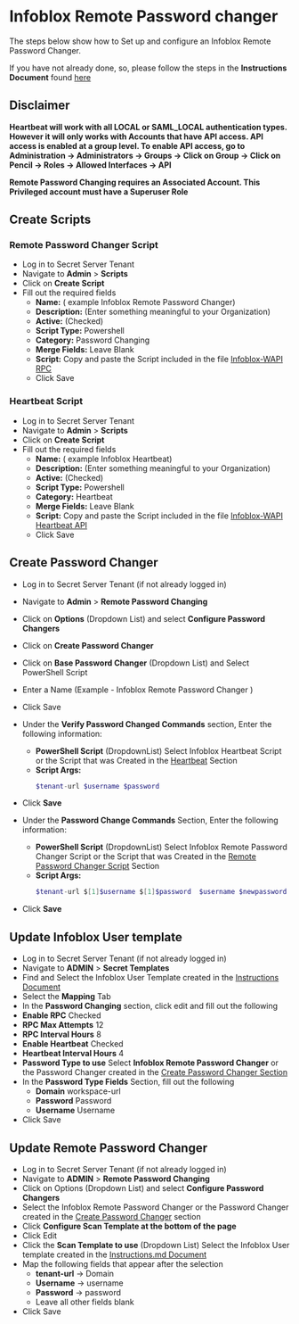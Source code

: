 # Infoblox Remote Password changer

The steps below show how to Set up and configure an Infoblox Remote Password Changer.

If you have not already done, so, please follow the steps in the **Instructions Document** found [here](../Instructions.md)

## Disclaimer
**Heartbeat will work with all LOCAL or SAML_LOCAL authentication types.  However it will only works with Accounts that have API access.  API access is enabled at a group level.  To enable API access, go to Administration -> Administrators -> Groups -> Click on Group -> Click on Pencil -> Roles -> Allowed Interfaces -> API**

**Remote Password Changing requires an Associated Account.  This Privileged account must have a Superuser Role** 

## Create Scripts

### Remote Password Changer Script

- Log in to Secret Server Tenant
- Navigate to **Admin** > **Scripts**
- Click on **Create Script**
- Fill out the required fields 
    - **Name:** ( example Infoblox Remote Password Changer)
    - **Description:** (Enter something meaningful to your Organization)
    - **Active:** (Checked)
    - **Script Type:** Powershell
    - **Category:** Password Changing
    - **Merge Fields:** Leave Blank
    - **Script:** Copy and paste the Script included in the file [Infoblox-WAPI RPC](./Infoblox-WAPI%20RPC.ps1)
    - Click Save

### Heartbeat Script

- Log in to Secret Server Tenant
- Navigate to **Admin** > **Scripts**
- Click on **Create Script**
- Fill out the required fields 
    - **Name:** ( example Infoblox Heartbeat)
    - **Description:** (Enter something meaningful to your Organization)
    - **Active:** (Checked)
    - **Script Type:** Powershell
    - **Category:** Heartbeat
    - **Merge Fields:** Leave Blank
    - **Script:** Copy and paste the Script included in the file [Infoblox-WAPI Heartbeat API](./Infoblox-WAPI%20Heartbeat%20API.ps1)
    - Click Save
  

## Create Password Changer

- Log in to Secret Server Tenant (if not already logged in)
- Navigate to **Admin** > **Remote Password Changing**
- Click on **Options** (Dropdown List) and select **Configure Password Changers**
- Click on **Create Password Changer**
- Click on **Base Password Changer** (Dropdown List) and Select PowerShell Script
- Enter a Name (Example - Infoblox Remote Password Changer )
- Click Save
 - Under the **Verify Password Changed Commands** section, Enter the following information:
   - **PowerShell Script**  (DropdownList) Select Infoblox Heartbeat Script or the Script that was Created in the [Heartbeat](#heartbeat-script)	Section  
    - **Script Args:** 
      ```PowerShell
      $tenant-url $username $password
      ```
  - Click	**Save**

- Under the **Password Change Commands** Section, Enter the following information:
  - **PowerShell Script**  (DropdownList) Select Infoblox Remote Password Changer Script or the Script that was Created in the [Remote Password Changer Script](#remote-password-changer-script)	Section  
  - **Script Args:**
    ```PowerShell
    $tenant-url $[1]$username $[1]$password  $username $newpassword
    ```
- Click	**Save**

## Update Infoblox User template

- Log in to Secret Server Tenant (if not already logged in)
- Navigate to **ADMIN** > **Secret Templates**
- Find and Select the Infoblox User Template created in the [Instructions Document](../Instructions.md)
 - Select the **Mapping** Tab 
 - In the **Password Changing** section, click edit and fill out the following
  - **Enable RPC** Checked
  - **RPC Max Attempts** 12
  - **RPC Interval Hours** 8
  - **Enable Heartbeat** Checked
  - **Heartbeat Interval Hours** 4
  - **Password Type to use** Select **Infoblox Remote Password Changer** or the Password Changer created in the [Create Password Changer Section](#create-password-changer)
  - In the **Password Type Fields** Section, fill out the following
    - **Domain** workspace-url
    - **Password** Password
    - **Username** Username
- Click Save

## Update Remote Password Changer

- Log in to Secret Server Tenant (if not already logged in)
- Navigate to **ADMIN** > **Remote Password Changing**
- Click on Options (Dropdown List) and select **Configure Password Changers**
- Select the Infoblox Remote Password Changer or the Password Changer created in the [Create Password Changer](#create-password-changer) section
- Click **Configure Scan Template at the bottom of the page**
- Click Edit
- Click the **Scan Template to use** (Dropdown List) Select the Infoblox User template created in the [Instructions.md Document](../Instructions.md)
- Map the following fields that appear after the selection
  - **tenant-url** -> Domain
  - **Username** -> username
  - **Password** -> password
  - Leave all other fields blank
- Click Save




